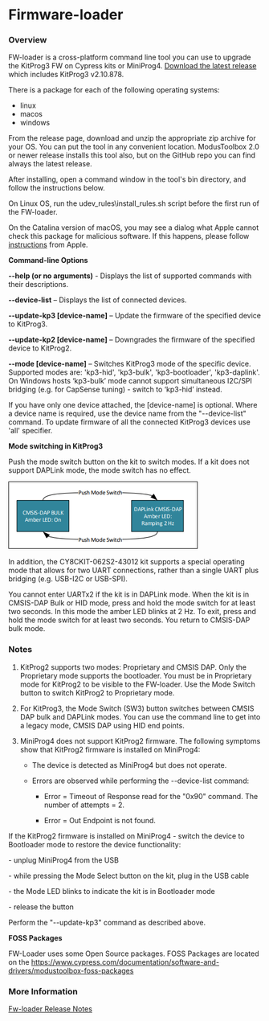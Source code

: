 Firmware-loader
===============

### Overview

FW-loader is a cross-platform command line tool you can use to upgrade the KitProg3 FW on Cypress kits or MiniProg4.
[Download the latest release](https://github.com/cypresssemiconductorco/Firmware-loader/releases) which includes KitProg3 v2.10.878.

There is a package for each of the following operating systems:

-   linux
-   macos
-   windows

From the release page, download and unzip the appropriate zip archive for your OS. You can put the tool in any convenient location. ModusToolbox 2.0 or newer release installs this tool also, but on the GitHub repo you can find always the latest release.

After installing, open a command window in the tool's bin directory, and follow the
instructions below.

On Linux OS, run the udev_rules\\install_rules.sh script before the first run of
the FW-loader.

On the Catalina version of macOS, you may see a dialog what Apple cannot check this package for malicious software. If this happens, please follow [instructions](https://support.apple.com/guide/mac-help/open-an-app-by-overriding-security-settings-mh40617/10.15/mac/10.15) from Apple.

**Command-line Options**

**--help (or no arguments)** - Displays the list of supported commands with
their descriptions.

**--device-list** – Displays the list of connected devices.

**--update-kp3 [device-name]** – Update the firmware of the specified device to KitProg3.

**--update-kp2 [device-name]** – Downgrades the firmware of the specified device to KitProg2.

**--mode <mode> [device-name]** – Switches KitProg3 mode of the specific device. Supported modes are: 'kp3-hid', 'kp3-bulk', 'kp3-bootloader', 'kp3-daplink'.
On Windows hosts ‘kp3-bulk’ mode cannot support simultaneous I2C/SPI bridging (e.g. for CapSense tuning) - switch to ‘kp3-hid’ instead.

If you have only one device attached, the [device-name] is optional. Where a device name is required, use the device name from the "--device-list" command. To update firmware of all the connected KitProg3 devices use 'all' specifier.

**Mode switching in KitProg3**

Push the mode switch button on the kit to switch modes. If a kit does not support DAPLink mode, the mode switch has no effect.

![](.//media/ModeSwitchingDiagram.png)

In addition, the CY8CKIT-062S2-43012 kit supports a special operating mode that allows for two UART connections, rather than a single UART plus bridging (e.g. USB-I2C or USB-SPI). 

You cannot enter UARTx2 if the kit is in DAPLink mode. When the kit is in CMSIS-DAP Bulk or HID mode, press and hold the mode switch for at least two seconds. In this mode the amber LED blinks at 2 Hz. To exit, press and hold the mode switch for at least two seconds. You return to CMSIS-DAP bulk mode. 

### Notes

1.  KitProg2 supports two modes: Proprietary and CMSIS DAP. Only the Proprietary
    mode supports the bootloader. You must be in Proprietary mode for KitProg2
    to be visible to the FW-loader. Use the Mode Switch button to switch
    KitProg2 to Proprietary mode.

2.  For KitProg3, the Mode Switch (SW3) button switches between CMSIS DAP bulk and
    DAPLink modes. You can use the command line to get into a legacy mode, CMSIS DAP
    using HID end points.

3.  MiniProg4 does not support KitProg2 firmware. The following symptoms show that
    KitProg2 firmware is installed on MiniProg4:

    -   The device is detected as MiniProg4 but does not operate.

    -   Errors are observed while performing the --device-list command:

        -   Error = Timeout of Response read for the "0x90" command. The number
            of attempts = 2.

        -   Error = Out Endpoint is not found.

If the KitProg2 firmware is installed on MiniProg4 - switch the device to Bootloader mode to restore the device functionality:

\- unplug MiniProg4 from the USB

\- while pressing the Mode Select button on the kit, plug in the USB cable

\- the Mode LED blinks to indicate the kit is in Bootloader mode

\- release the button

Perform the "--update-kp3" command as described above.

**FOSS Packages** 

FW-Loader uses some Open Source packages. FOSS Packages are located on the https://www.cypress.com/documentation/software-and-drivers/modustoolbox-foss-packages

### More Information

[Fw-loader Release Notes](https://github.com/cypresssemiconductorco/Firmware-loader/blob/master/RELEASE.MD)
